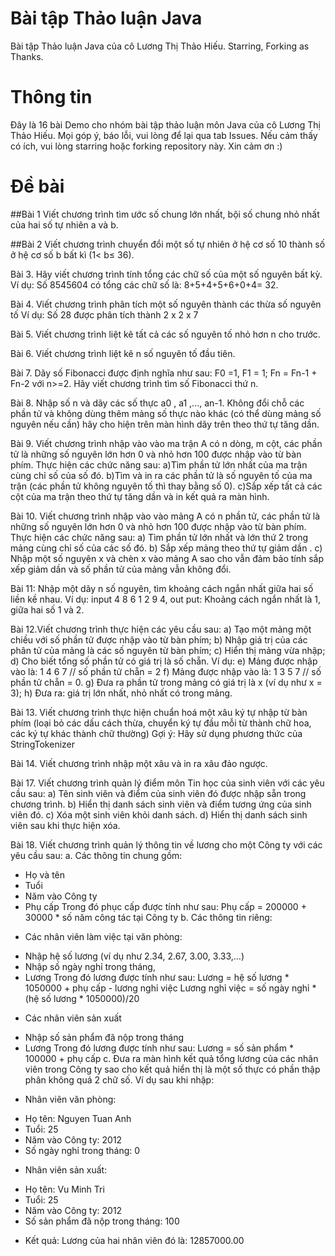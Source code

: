 # Bài tập Thảo luận Java
Bài tập Thảo luận Java của cô Lương Thị Thảo Hiếu. Starring, Forking as Thanks.

# Thông tin
Đây là 16 bài Demo cho nhóm bài tập thảo luận môn Java của cô Lương Thị Thảo Hiếu.
Mọi góp ý, báo lỗi, vui lòng để lại qua tab Issues.
Nếu cảm thấy có ích, vui lòng starring hoặc forking repository này.
Xin cảm ơn :)

# Đề bài
##Bài 1
Viết chương trình tìm ước số chung lớn nhất, bội số chung nhỏ nhất của hai số tự nhiên a và b.

##Bài 2
Viết chương trình chuyển đổi một số tự nhiên ở hệ cơ số 10 thành số ở hệ cơ số b bất kì (1< b≤ 36).

Bài 3. Hãy viết chương trình tính tổng các chữ số của một số nguyên bất kỳ. Ví dụ: Số  8545604 có tổng các chữ số là: 8+5+4+5+6+0+4= 32.

Bài 4. Viết chương trình phân tích một số nguyên thành các thừa số nguyên tố
        Ví dụ: Số 28 được phân tích thành 2 x 2 x 7
        
Bài 5. Viết chương trình liệt kê tất cả các số nguyên tố nhỏ hơn n cho trước.

Bài 6. Viết chương trình liệt kê n số nguyên tố đầu tiên.

Bài 7. Dãy số Fibonacci được định nghĩa như sau: F0 =1, F1 = 1; Fn = Fn-1 + Fn-2 với n>=2. Hãy viết chương trình tìm số Fibonacci thứ n.

Bài 8. Nhập số n và dãy các số thực  a0 , a1 ,..., an-1. Không đổi chỗ các phần tử và không dùng thêm mảng số thực nào khác (có thể dùng mảng số nguyên nếu cần) hãy cho hiện trên màn hình dãy trên theo thứ tự tăng dần.

Bài 9. Viết chương trình nhập vào vào ma trận A có n dòng, m cột, các phần tử là những số nguyên lớn hơn 0 và nhỏ hơn 100 được nhập vào từ bàn phím. Thực hiện các chức năng sau:
a)Tìm phần tử lớn nhất của ma trận cùng chỉ số của số đó.
b)Tìm và in ra các phần tử là số nguyên tố của ma trận (các phần tử không nguyên tố thì thay bằng số 0).
c)Sắp xếp tất cả các cột của ma trận theo thứ tự tăng dần và in kết quả ra màn hình.

Bài 10. Viết chương trình nhập vào vào mảng A có n phần tử, các phần tử là những số nguyên lớn hơn 0 và nhỏ hơn 100 được nhập vào từ bàn phím. Thực hiện các chức năng sau:
a) Tìm phần tử lớn nhất và lớn thứ 2 trong mảng cùng chỉ số của các số đó.
b) Sắp xếp mảng theo thứ tự giảm dần .
c) Nhập một số nguyên x và chèn x vào mảng A sao cho vẫn đảm bảo tính sắp xếp giảm dần và số phần tử của mảng vẫn không đổi.

Bài 11: Nhập một dãy n số nguyên, tìm khoảng cách ngắn nhất giữa hai số liền kề nhau.
Ví dụ: input 4 8 6 1 2 9 4, out put: Khoảng cách ngắn nhất là 1, giữa hai số 1 và 2.

Bài 12.Viết chương trình thực hiện các yêu cầu sau:
a) Tạo một mảng một chiều với số phần tử được nhập vào từ bàn phím;
b) Nhập giá trị của các phân tử của mảng là các số nguyên từ bàn phím;
c) Hiển thị mảng vừa nhập;
d) Cho biết tổng số phần tử có giá trị là số chẵn. Ví dụ:
e) Mảng được nhập vào là: 1 4 6 7 // số phần tử chẵn = 2
f) Mảng được nhập vào là: 1 3 5 7 // số phần tử chẵn = 0.
g) Đưa ra phần tử trong mảng có giá trị là x (ví dụ như x = 3);
h) Đưa ra: giá trị lớn nhất, nhỏ nhất có trong mảng.

Bài 13. Viết chương trình thực hiện chuẩn hoá một xâu ký tự nhập từ bàn phím (loại bỏ các dấu cách thừa, chuyển ký tự đầu mỗi từ thành chữ hoa, các ký tự khác thành chữ thường)
Gợi ý: Hãy sử dụng phương thức của StringTokenizer

Bài 14.  Viết chương trình nhập một xâu và in ra xâu đảo ngược.

Bài 17. Viết chương trình quản lý điểm môn Tin học của sinh viên với các yêu cầu sau:
a) Tên sinh viên và điểm của sinh viên đó được nhập sẵn trong chương trình.
b) Hiển thị danh sách sinh viên và điểm tương ứng của sinh viên đó.
c) Xóa một sinh viên khỏi danh sách.
d) Hiển thị danh sách sinh viên sau khi thực hiện xóa.

Bài 18. Viết chương trình quản lý thông tin về lương cho một Công ty với các yêu cầu sau:
a. Các thông tin chung gồm: 
- Họ và tên
- Tuổi
- Năm vào Công ty
- Phụ cấp
Trong đó phục cấp được tính như sau:
 Phụ cấp = 200000 +  30000 * số năm công tác tại Công ty 
b. Các thông tin riêng:
* Các nhân viên làm việc tại văn phòng:
- Nhập hệ số lương (ví dụ như 2.34, 2.67, 3.00, 3.33,...)
- Nhập số ngày nghỉ trong tháng,
- Lương
Trong đó lương được tính như sau: 
Lương = hệ số lương * 1050000 + phụ cấp - lương nghỉ việc
Lương nghỉ việc = số ngày nghỉ * (hệ số lương * 1050000)/20
* Các nhân viên sản xuất
- Nhập số sản phẩm đã nộp trong tháng
- Lương
Trong đó lương được tính như sau: 
Lương = số sản phẩm * 100000 + phụ cấp
c. Đưa ra màn hình kết quả tổng lương của các nhân viên trong Công ty sao cho kết quả hiển thị là một số thực có phần thập phân không quá 2 chữ số. 
Ví dụ sau khi nhập:
* Nhân viên văn phòng:
- Họ tên: Nguyen Tuan Anh
- Tuổi: 25
- Năm vào Công ty: 2012
- Số ngày nghỉ trong tháng: 0
* Nhân viên sản xuất:
- Họ tên: Vu Minh Tri
- Tuổi: 25
- Năm vào Công ty: 2012
- Số sản phẩm đã nộp trong tháng: 100
* Kết quả: Lương của hai nhân viên đó là: 12857000.00


